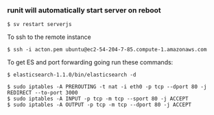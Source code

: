 ### runit will automatically start server on reboot

	$ sv restart serverjs

To ssh to the remote instance 

	$ ssh -i acton.pem ubuntu@ec2-54-204-7-85.compute-1.amazonaws.com

To get ES and port forwarding going run these commands:

    $ elasticsearch-1.1.0/bin/elasticsearch -d

    $ sudo iptables -A PREROUTING -t nat -i eth0 -p tcp --dport 80 -j REDIRECT --to-port 3000
    $ sudo iptables -A INPUT -p tcp -m tcp --sport 80 -j ACCEPT
    $ sudo iptables -A OUTPUT -p tcp -m tcp --dport 80 -j ACCEPT